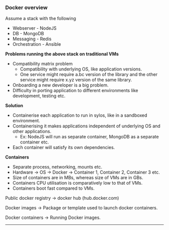 ### Docker overview

Assume a stack with the following
- Webserver - NodeJS
- DB - MongoDB
- Messaging - Redis
- Orchestration - Ansible

**Problems running the above stack on traditional VMs**
- Compatibility matrix problem
	- Compatibility with underlying OS, like application versions.
	- One service might require a.bc version of the library and the other service might require x.yz version of the same library.
- Onboarding a new developer is a big problem.
- Difficulty in porting application to different environments like development, testing etc.

**Solution**
 - Containerise each application to run in sylos, like in a sandboxed environment.
 - Containerising it makes applications independent of underlying OS and other applications.
	 - Ex: NodeJS will run as separate container, MongoDB as a separate container etc.
 - Each container will satisfy its own dependencies.

**Containers**
- Separate process, networking, mounts etc.
- Hardware -> OS -> Docker -> Container 1, Container 2, Container 3 etc.
- Size of containers are in MBs, whereas size of VMs are in GBs.
- Containers CPU utilisation is comparatively low to that of VMs.
- Containers boot fast compared to VMs.

Public docker registry -> docker hub (hub.docker.com)

Docker images -> Package or template used to launch docker containers.

Docker containers -> Running Docker images.

---

